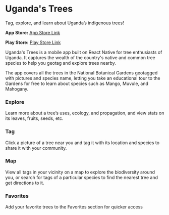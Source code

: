 # Uganda's Trees

Tag, explore, and learn about Uganda’s indigenous trees! 

**App Store:** [App Store Link](https://apps.apple.com/app/ugandas-trees/id1471527186)

**Play Store:** [Play Store Link](https://play.google.com/store/apps/details?id=com.ugandatrees)

Uganda's Trees is a mobile app built on React Native for tree enthusiasts of Uganda. It captures the wealth of the country's native 
and common tree species to help you geotag and explore trees nearby.

The app covers all the trees in the National Botanical Gardens geotagged with pictures and species name,
letting you take an educational tour to the Gardens for free to learn about species such as Mango, Muvule, and Mahogany.

### Explore

Learn more about a tree’s uses, ecology, and propagation, and view stats on its leaves, fruits, seeds, etc. 

### Tag

Click a picture of a tree near you and tag it with its location and species to share it with your community. 

### Map 
View all tags in your vicinity on a map to explore the biodiversity around you, or search for tags of a particular species to find the nearest tree and get directions to it.

### Favorites

Add your favorite trees to the Favorites section for quicker access



